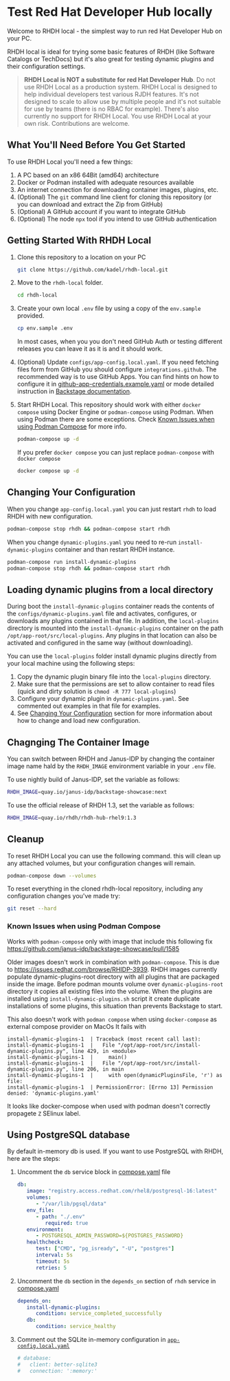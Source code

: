 # Test Red Hat Developer Hub locally

Welcome to RHDH local - the simplest way to run red Hat Developer Hub on your PC.

RHDH local is ideal for trying some basic features of RHDH (like Software Catalogs or TechDocs) but it's also great for testing dynamic plugins and their configuration settings.

>**RHDH Local is NOT a substitute for red Hat Developer Hub**. Do not use RHDH Local as a production system. RHDH Local is designed to help individual developers test various RJDH features. It's not designed to scale to allow use by multiple people and it's not suitable for use by teams (there is no RBAC for example). There's also currently no support for RHDH Local. You use RHDH Local at your own risk. Contributions are welcome.

## What You'll Need Before You Get Started

To use RHDH Local you'll need a few things:

1. A PC based on an x86 64Bit (amd64) architecture
1. Docker or Podman installed with adequate resources available
1. An internet connection for downloading container images, plugins, etc.
1. (Optional) The `git` command line client for cloning this repository (or you can download and extract the Zip from GitHub)
1. (Optional) A GitHub account if you want to integrate GitHub
1. (Optional) The node `npx` tool if you intend to use GitHub authentication 

## Getting Started With RHDH Local

1. Clone this repository to a location on your PC

   ```sh
   git clone https://github.com/kadel/rhdh-local.git
   ```

1. Move to the `rhdh-local` folder.

   ```sh
   cd rhdh-local
   ```

1. Create your own local `.env` file by using a copy of the `env.sample` provided.

   ```sh
   cp env.sample .env
   ```

   In most cases, when you you don't need GitHub Auth or testing different releases you
   can leave it as it is and it should work.

1. (Optional) Update `configs/app-config.local.yaml`.
   If you need fetching files form from GitHub you should configure `integrations.github`.
   The recommended way is to use GitHub Apps. You can find hints on how to configure it in [github-app-credentials.example.yaml](configs/github-app-credentials.example.yaml) or mode detailed instruction in [Backstage documentation](https://backstage.io/docs/integrations/github/github-apps).

1. Start RHDH Local.
   This repository should work with either `docker compose` using Docker Engine or `podman-compose` using Podman. When using Podman there are some exceptions. Check [Known Issues when using Podman Compose](#known-issues-when-using-podman-compose) for more info.

   ```sh
   podman-compose up -d
   ```

   If you prefer `docker compose` you can just replace `podman-compose` with `docker compose`

   ```sh
   docker compose up -d
   ```

## Changing Your Configuration

When you change `app-config.local.yaml` you can just restart `rhdh` to load RHDH with new configuration.

```sh
podman-compose stop rhdh && podman-compose start rhdh
```

When you change `dynamic-plugins.yaml` you need to re-run `install-dynamic-plugins` container and than restart RHDH instance.

```sh
podman-compose run install-dynamic-plugins
podman-compose stop rhdh && podman-compose start rhdh
```

## Loading dynamic plugins from a local directory

During boot the `install-dynamic-plugins` container reads the contents of the `configs/dynamic-plugins.yaml` file and activates, configures, or downloads any plugins contained in that file. In addition, the `local-plugins` directory is mounted into the `install-dynamic-plugins` container on the path `/opt/app-root/src/local-plugins`. Any plugins in that location can also be activated and configured in the same way (without downloading).

You can use the `local-plugins` folder install dynamic plugins directly from your local machine using the following steps:

1. Copy the dynamic plugin binary file into the `local-plugins` directory.
2. Make sure that the permissions are set to allow container to read files (quick and dirty solution is `chmod -R 777 local-plugins`)
3. Configure your dynamic plugin in `dynamic-plugins.yaml`. See commented out examples in that file for examples.
4. See [Changing Your Configuration](#changing-your-configuration) section for more information about how to change and load new configuration.

## Chagnging The Container Image

You can switch between RHDH and Janus-IDP by changing the container image name hald by the `RHDH_IMAGE` environment variable in your `.env` file.

To use nightly build of Janus-IDP, set the variable as follows:

```sh
RHDH_IMAGE=quay.io/janus-idp/backstage-showcase:next
```

To use the official release of RHDH 1.3, set the variable as follows:

```sh
RHDH_IMAGE=quay.io/rhdh/rhdh-hub-rhel9:1.3
```

## Cleanup

To reset RHDH Local you can use the following command. this will clean up any attached volumes, but your configuration changes will remain.

```sh
podman-compose down --volumes
```

To reset everything in the cloned rhdh-local repository, including any configuration changes you've made try:

```sh
git reset --hard
```


### Known Issues when using Podman Compose

Works with `podman-compose` only with image that include this following fix https://github.com/janus-idp/backstage-showcase/pull/1585

Older images doesn't work in combination with  `podman-compose`.
This is due to https://issues.redhat.com/browse/RHIDP-3939. RHDH images currently populate dynamic-plugins-root directory with all plugins that are  packaged inside the image.
Before podman mounts volume over `dynamic-plugins-root` directory it copies all existing files into the volume. When the plugins are installed using `install-dynamic-plugins.sh` script it create duplicate installations of some plugins, this situation than prevents Backstage to start.

This also doesn't work with `podman compose` when using `docker-compose` as external compose provider on MacOs
It fails with

```
install-dynamic-plugins-1  | Traceback (most recent call last):
install-dynamic-plugins-1  |   File "/opt/app-root/src/install-dynamic-plugins.py", line 429, in <module>
install-dynamic-plugins-1  |     main()
install-dynamic-plugins-1  |   File "/opt/app-root/src/install-dynamic-plugins.py", line 206, in main
install-dynamic-plugins-1  |     with open(dynamicPluginsFile, 'r') as file:
install-dynamic-plugins-1  | PermissionError: [Errno 13] Permission denied: 'dynamic-plugins.yaml'
```

It looks like docker-compose when used with podman doesn't correctly propagete `Z` SElinux label.

## Using PostgreSQL database

By default in-memory db is used.
If you want to use PostgreSQL with RHDH, here are the steps:

1. Uncomment the `db` service block in [compose.yaml](compose.yaml) file

   ```yaml
   db:
      image: "registry.access.redhat.com/rhel8/postgresql-16:latest"
      volumes:
         - "/var/lib/pgsql/data"
      env_file:
         - path: "./.env"
            required: true
      environment:
         - POSTGRESQL_ADMIN_PASSWORD=${POSTGRES_PASSWORD}
      healthcheck:
         test: ["CMD", "pg_isready", "-U", "postgres"]
         interval: 5s
         timeout: 5s
         retries: 5
   ```

2. Uncomment the `db` section in the `depends_on` section of `rhdh` service in [compose.yaml](compose.yaml)

   ```yaml
   depends_on:
      install-dynamic-plugins:
         condition: service_completed_successfully
      db:
         condition: service_healthy
   ```

3. Comment out the SQLite in-memory configuration in [`app-config.local.yaml`](configs/app-config.local.yaml)

   ```yaml
   # database:
   #   client: better-sqlite3
   #   connection: ':memory:'
   ```
